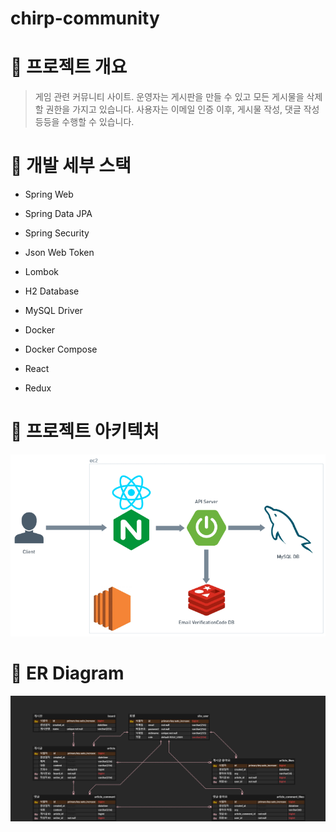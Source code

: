 # chirp-community

# 📌 프로젝트 개요

> 게임 관련 커뮤니티 사이트.
운영자는 게시판을 만들 수 있고 모든 게시물을 삭제할 권한을 가지고 있습니다.
사용자는 이메일 인증 이후, 게시물 작성, 댓글 작성 등등을 수행할 수 있습니다.
> 

# 📌 개발 세부 스택

- Spring Web
- Spring Data JPA
- Spring Security
- Json Web Token
- Lombok
- H2 Database
- MySQL Driver

- Docker
- Docker Compose

- React
- Redux

# 📌 프로젝트 아키텍처

![Untitled](documents/Untitled.png)

# 📌 ER Diagram

![chirp.png](documents/chirp.png)
